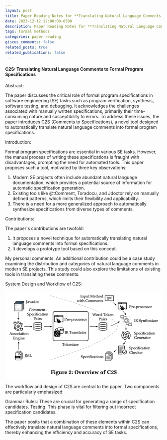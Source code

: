 ```yaml
---
layout: post
title: Paper Reading Notes for **Translating Natural Language Comments to Formal Program Specifications**
date: 2023-12-12 12:00:00-0500
description: Paper Reading Notes for **Translating Natural Language Comments to Formal Program Specifications**
tags: formal methods
categories: paper reading
giscus_comments: false
related_posts: true
related_publications: false
---
```


#### C2S: Translating Natural Language Comments to Formal Program Specifications

Abstract:

The paper discusses the critical role of formal program specifications in software engineering (SE) tasks such as program verification, synthesis, software testing, and debugging. It acknowledges the challenges associated with manually written specifications, primarily their time-consuming nature and susceptibility to errors. To address these issues, the paper introduces C2S (Comments to Specifications), a novel tool designed to automatically translate natural language comments into formal program specifications.

Introduction:

Formal program specifications are essential in various SE tasks. However, the manual process of writing these specifications is fraught with disadvantages, prompting the need for automated tools. This paper proposes such a tool, motivated by three key observations:

1. Modern SE projects often include abundant natural language documentation, which provides a potential source of information for automatic specification generation.
2. Existing tools like @tComment, Toradocu, and Jdoctor rely on manually defined patterns, which limits their flexibility and applicability.
3. There is a need for a more generalized approach to automatically synthesize specifications from diverse types of comments.

Contributions:

The paper's contributions are twofold:

1. It proposes a novel technique for automatically translating natural language comments into formal specifications.
2. It develops a prototype tool based on this concept.

My personal comments:
An additional contribution could be a case study examining the distribution and categories of natural language comments in modern SE projects. This study could also explore the limitations of existing tools in translating these comments.

System Design and Workflow of C2S:

![](../assets/img/paper_reading1_1.png)

The workflow and design of C2S are central to the paper. Two components are particularly emphasized:

Grammar Rules: These are crucial for generating a range of specification candidates.
Testing: This phase is vital for filtering out incorrect specification candidates.

The paper posits that a combination of these elements within C2S can effectively translate natural language comments into formal specifications, thereby enhancing the efficiency and accuracy of SE tasks.